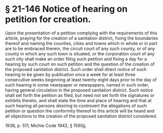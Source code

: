 # § 21-146 Notice of hearing on petition for creation.

<p>Upon the presentation of a petition complying with the requirements of this article, praying for the creation of a sanitation district, fixing the boundaries thereof and naming the counties, cities and towns which in whole or in part are to be embraced therein, the circuit court of any such county, or of any county in which any such town is situated, or the corporation court of any such city shall make an order filing such petition and fixing a day for a hearing by such court on such petition and the question of the creation of the proposed sanitation district. Such order shall direct notice of such hearing to be given by publication once a week for at least three consecutive weeks beginning at least twenty-eight days prior to the day of such hearing in some newspaper or newspapers, named in such order, having general circulation in the proposed sanitation district. Such notice shall set forth the petition as filed, but need not set forth the signatures or exhibits thereto, and shall state the time and place of hearing and that at such hearing all persons desiring to controvert the allegations of such petition or question the conformity thereof to this article will be heard and all objections to the creation of the proposed sanitation district considered.</p><p>1938, p. 511; Michie Code 1942, § 1560jj.</p>